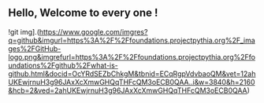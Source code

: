 ## Hello, Welcome to every one !
!git img].(https://www.google.com/imgres?q=github&imgurl=https%3A%2F%2Ffoundations.projectpythia.org%2F_images%2FGitHub-logo.png&imgrefurl=https%3A%2F%2Ffoundations.projectpythia.org%2Ffoundations%2Fgithub%2Fwhat-is-github.html&docid=OcYRdSEZbChkgM&tbnid=ECqRgpVdvbaoQM&vet=12ahUKEwjrnuH3g96JAxXcXmwGHQqTHFcQM3oECB0QAA..i&w=3840&h=2160&hcb=2&ved=2ahUKEwjrnuH3g96JAxXcXmwGHQqTHFcQM3oECB0QAA)
